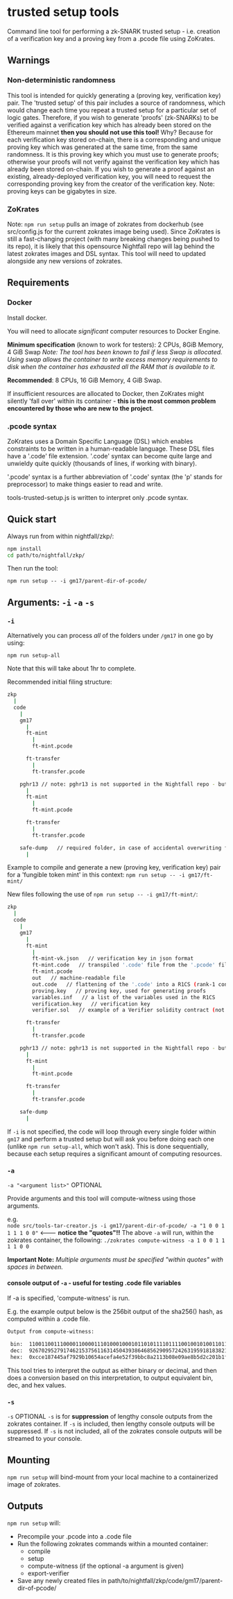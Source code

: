 # trusted setup tools

Command line tool for performing a zk-SNARK trusted setup - i.e. creation of a verification key and
a proving key from a .pcode file using ZoKrates.

## Warnings

### Non-deterministic randomness

This tool is intended for quickly generating a (proving key, verification key) pair. The 'trusted
setup' of this pair includes a source of randomness, which would change each time you repeat a
trusted setup for a particular set of logic gates. Therefore, if you wish to generate 'proofs'
(zk-SNARKs) to be verified against a verification key which has already been stored on the Ethereum
mainnet **then you should not use this tool!** Why? Because for each verification key stored
on-chain, there is a corresponding and unique proving key which was generated at the same time, from
the same randomness. It is this proving key which you must use to generate proofs; otherwise your
proofs will not verify against the verification key which has already been stored on-chain. If you
wish to generate a proof against an existing, already-deployed verification key, you will need to
request the corresponding proving key from the creator of the verification key. Note: proving keys
can be gigabytes in size.

### ZoKrates

Note: `npm run setup` pulls an image of zokrates from dockerhub (see src/config.js for the current
zokrates image being used). Since ZoKrates is still a fast-changing project (with many breaking
changes being pushed to its repo), it is likely that this opensource Nightfall repo will lag behind
the latest zokrates images and DSL syntax. This tool will need to updated alongside any new versions
of zokrates.

## Requirements

### Docker

Install docker.

You will need to allocate _significant_ computer resources to Docker Engine.

**Minimum specification** (known to work for testers): 2 CPUs, 8GiB Memory, 4 GiB Swap _Note: The
tool has been known to fail if less Swap is allocated. Using swap allows the container to write
excess memory requirements to disk when the container has exhausted all the RAM that is available to
it._

**Recommended**: 8 CPUs, 16 GiB Memory, 4 GiB Swap.

If insufficient resources are allocated to Docker, then ZoKrates might silently 'fall over' within
its container - **this is the most common problem encountered by those who are new to the project**.

### .pcode syntax

ZoKrates uses a Domain Specific Language (DSL) which enables constraints to be written in a
human-readable language. These DSL files have a '.code' file extension. '.code' syntax can become
quite large and unwieldy quite quickly (thousands of lines, if working with binary).

'.pcode' syntax is a further abbreviation of '.code' syntax (the 'p' stands for preprocessor) to
make things easier to read and write.

tools-trusted-setup.js is written to interpret only .pcode syntax.

## Quick start

Always run from within nightfall/zkp/:

```sh
npm install
cd path/to/nightfall/zkp/
```

Then run the tool:

`npm run setup -- -i gm17/parent-dir-of-pcode/`

## Arguments: `-i` `-a` `-s`

### `-i`

Alternatively you can process _all_ of the folders under `/gm17` in one go by using:

`npm run setup-all`

Note that this will take about 1hr to complete.

Recommended initial filing structure:

```sh
zkp
  |
  code
    |
    gm17
      |
      ft-mint
        |
        ft-mint.pcode

      ft-transfer
        |
        ft-transfer.pcode

    pghr13 // note: pghr13 is not supported in the Nightfall repo - but tools-trusted-setup.js only supports it to mirror zokrates.
      |
      ft-mint
        |
        ft-mint.pcode

      ft-transfer
        |
        ft-transfer.pcode

    safe-dump   // required folder, in case of accidental overwriting from mounting of containers from the host.
      |
```

Example to compile and generate a new (proving key, verification key) pair for a 'fungible token
mint' in this context: `npm run setup -- -i gm17/ft-mint/`

New files following the use of `npm run setup -- -i gm17/ft-mint/`:

```sh
zkp
  |
  code
    |
    gm17
      |
      ft-mint
        |
        ft-mint-vk.json   // verification key in json format
        ft-mint.code   // transpiled '.code' file from the '.pcode' file
        ft-mint.pcode
        out   // machine-readable file
        out.code   // flattening of the '.code' into a R1CS (rank-1 constraint system)
        proving.key   // proving key, used for generating proofs
        variables.inf   // a list of the variables used in the R1CS
        verification.key   // verification key
        verifier.sol   // example of a Verifier solidity contract (not compliant with EIP1922)

      ft-transfer
        |
        ft-transfer.pcode

    pghr13 // note: pghr13 is not supported in the Nightfall repo - but tools-trusted-setup.js only supports it to mirror zokrates.
      |
      ft-mint
        |
        ft-mint.pcode

      ft-transfer
        |
        ft-transfer.pcode

    safe-dump
      |
```

If `-i` is not specified, the code will loop through every single folder within `gm17` and perform a
trusted setup but will ask you before doing each one (unlike `npm run setup-all`, which won't ask).
This is done sequentially, because each setup requires a significant amount of computing resources.

### `-a`

`-a "<argument list>"` OPTIONAL

Provide arguments and this tool will compute-witness using those arguments.

e.g.  
`node src/tools-tar-creator.js -i gm17/parent-dir-of-pcode/ -a "1 0 0 1 1 1 1 0 0"` <--- **notice
the "quotes"!!** The above `-a` will run, within the zokrates container, the following:
`./zokrates compute-witness -a 1 0 0 1 1 1 1 0 0`

**Important Note:** _Multiple arguments must be specified "within quotes" with spaces in between._

#### console output of `-a` - useful for testing .code file variables

If -a is specified, 'compute-witness' is run.

E.g. the example output below is the 256bit output of the sha256() hash, as computed within a .code
file.

```sh
Output from compute-witness:

 bin:  1100110011100001100001110100010001011010111101111001001010011011000100000110010101001010110011101111101001001110010100101111001110011011101111001000101000100001000100111011000010001110000010011010111010001011010111010010110000100000000110110001111111001111
 dec:  92670295279174621537561163145043938646856290957242631959181838212798520958927
 hex:  0xcce187445af7929b10654acefa4e52f39bbc8a2113b08e09ae8b5d2c201b1fcf
```

This tool tries to interpret the output as either binary or decimal, and then does a conversion
based on this interpretation, to output equivalent bin, dec, and hex values.

### `-s`

`-s` OPTIONAL `-s` is for **suppression** of lengthy console outputs from the zokrates container. If
`-s` is included, then lengthy console outputs will be suppressed. If `-s` is not included, all of
the zokrates console outputs will be streamed to your console.

## Mounting

`npm run setup` will bind-mount from your local machine to a containerized image of zokrates.

## Outputs

`npm run setup` will:

- Precompile your .pcode into a .code file
- Run the following zokrates commands within a mounted container:
  - compile
  - setup
  - compute-witness (if the optional -a argument is given)
  - export-verifier
- Save any newly created files in path/to/nightfall/zkp/code/gm17/parent-dir-of-pcode/
